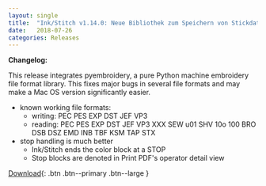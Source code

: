 ```yaml
---
layout: single
title:  "Ink/Stitch v1.14.0: Neue Bibliothek zum Speichern von Stickdateien"
date:   2018-07-26
categories: Releases
---
```

**Changelog:**

This release integrates pyembroidery, a pure Python machine embroidery file format library.  This fixes major bugs in several file formats and may make a Mac OS version significantly easier.

  * known working file formats:
    * writing: PEC PES EXP DST JEF VP3
    * reading: PEC PES EXP DST JEF VP3 XXX SEW u01 SHV 10o 100 BRO DSB DSZ EMD INB TBF KSM TAP STX
  * stop handling is much better
    * Ink/Stitch ends the color block at a STOP
    * Stop blocks are denoted in Print PDF's operator detail view

[Download](https://github.com/inkstitch/inkstitch/releases/tag/v1.14.0){: .btn .btn--primary .btn--large }
